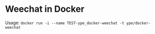# Weechat in Docker

Usage: ```docker run -i --name TEST-ype_docker-weechat -t ype/docker-weechat```
